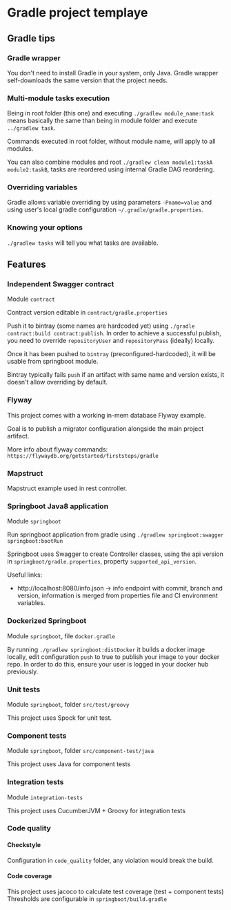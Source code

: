 # Gradle project templaye

## Gradle tips

### Gradle wrapper

You don't need to install Gradle in your system, only Java.
Gradle wrapper self-downloads the same version that the project needs.

### Multi-module tasks execution

Being in root folder (this one) and executing `./gradlew module_name:task` means
basically the same than being in module folder and execute `../gradlew task`.

Commands executed in root folder, without module name, will apply to all modules.

You can also combine modules and root `./gradlew clean module1:taskA module2:taskB`,
tasks are reordered using internal Gradle DAG reordering.

### Overriding variables

Gradle allows variable overriding by using parameters `-Pname=value` and using
user's local gradle configuration `~/.gradle/gradle.properties`.

### Knowing your options

`./gradlew tasks` will tell you what tasks are available.

## Features

### Independent Swagger contract

Module `contract`

Contract version editable in `contract/gradle.properties`

Push it to bintray (some names are hardcoded yet) using `./gradle contract:build contract:publish`.
In order to achieve a successful publish, you need to override `repositoryUser`
and `repositoryPass` (ideally) locally.

Once it has been pushed to `bintray` (preconfigured-hardcoded), it will be usable
from springboot module.

Bintray typically fails `push` if an artifact with same name and version exists,
it doesn't allow overriding by default.

### Flyway

This project comes with a working in-mem database Flyway example.

Goal is to publish a migrator configuration alongside the main project artifact.

More info about flyway commands: `https://flywaydb.org/getstarted/firststeps/gradle`

### Mapstruct

Mapstruct example used in rest controller.

### Springboot Java8 application

Module `springboot`

Run springboot application from gradle using `./gradlew springboot:swagger springboot:bootRun`

Springboot uses Swagger to create Controller classes, using the api version in
`springboot/gradle.properties`, property `supported_api_version`.

Useful links:

- http://localhost:8080/info.json -> info endpoint with commit, branch and version,
information is merged from properties file and CI environment variables.

### Dockerized Springboot

Module `springboot`, file `docker.gradle`

By running `./gradlew springboot:distDocker` it builds a docker image locally, edit
configuration `push` to true to publish your image to your docker repo. In order to
do this, ensure your user is logged in your docker hub previously.

### Unit tests

Module `springboot`, folder `src/test/groovy`

This project uses Spock for unit test.

### Component tests

Module `springboot`, folder `src/component-test/java`

This project uses Java for component tests

### Integration tests

Module `integration-tests`

This project uses CucumberJVM + Groovy for integration tests

### Code quality

#### Checkstyle

Configuration in `code_quality` folder, any violation would break the build.

#### Code coverage

This project uses jacoco to calculate test coverage (test + component tests)
Thresholds are configurable in `springboot/build.gradle`

